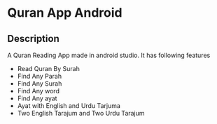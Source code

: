 # Quran App Android
## Description
A Quran Reading App made in android studio. It has following features
- Read Quran By Surah
- Find Any Parah
- Find Any Surah
- Find Any word
- Find Any ayat
- Ayat with English and Urdu Tarjuma
- Two English Tarajum and Two Urdu Tarajum
